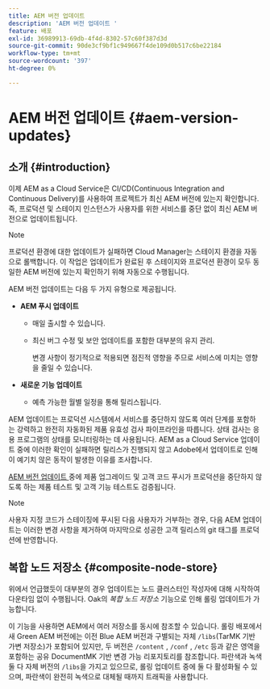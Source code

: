 ```yaml
---
title: AEM 버전 업데이트
description: 'AEM 버전 업데이트 '
feature: 배포
exl-id: 36989913-69db-4f4d-8302-57c60f387d3d
source-git-commit: 90de3cf9bf1c949667f4de109d0b517c6be22184
workflow-type: tm+mt
source-wordcount: '397'
ht-degree: 0%

---
```


# AEM 버전 업데이트 {#aem-version-updates}

## 소개 {#introduction}

이제 AEM as a Cloud Service은 CI/CD(Continuous Integration and Continuous Delivery)를 사용하여 프로젝트가 최신 AEM 버전에 있는지 확인합니다. 즉, 프로덕션 및 스테이지 인스턴스가 사용자를 위한 서비스를 중단 없이 최신 AEM 버전으로 업데이트됩니다.

>[!NOTE]
>프로덕션 환경에 대한 업데이트가 실패하면 Cloud Manager는 스테이지 환경을 자동으로 롤백합니다. 이 작업은 업데이트가 완료된 후 스테이지와 프로덕션 환경이 모두 동일한 AEM 버전에 있는지 확인하기 위해 자동으로 수행됩니다.

AEM 버전 업데이트는 다음 두 가지 유형으로 제공됩니다.

* **AEM 푸시 업데이트**

   * 매일 출시할 수 있습니다.

   * 최신 버그 수정 및 보안 업데이트를 포함한 대부분의 유지 관리.

      변경 사항이 정기적으로 적용되면 점진적 영향을 주므로 서비스에 미치는 영향을 줄일 수 있습니다.

* **새로운 기능 업데이트**

   * 예측 가능한 월별 일정을 통해 릴리스됩니다.

AEM 업데이트는 프로덕션 시스템에서 서비스를 중단하지 않도록 여러 단계를 포함하는 강력하고 완전히 자동화된 제품 유효성 검사 파이프라인을 따릅니다. 상태 검사는 응용 프로그램의 상태를 모니터링하는 데 사용됩니다. AEM as a Cloud Service 업데이트 중에 이러한 확인이 실패하면 릴리스가 진행되지 않고 Adobe에서 업데이트로 인해 이 예기치 않은 동작이 발생한 이유를 조사합니다.

[AEM 버전 업데이트 ](https://docs.adobe.com/content/help/en/experience-manager-cloud-service/implementing/developing/understand-test-results.html#functional-testing) 중에 제품 업그레이드 및 고객 코드 푸시가 프로덕션을 중단하지 않도록 하는 제품 테스트 및 고객 기능 테스트도 검증됩니다.

>[!NOTE]
>
>사용자 지정 코드가 스테이징에 푸시된 다음 사용자가 거부하는 경우, 다음 AEM 업데이트는 이러한 변경 사항을 제거하여 마지막으로 성공한 고객 릴리스의 git 태그를 프로덕션에 반영합니다.

## 복합 노드 저장소 {#composite-node-store}

위에서 언급했듯이 대부분의 경우 업데이트는 노드 클러스터인 작성자에 대해 시작하여 다운타임 없이 수행됩니다. Oak의 *복합 노드 저장소* 기능으로 인해 롤링 업데이트가 가능합니다.

이 기능을 사용하면 AEM에서 여러 저장소를 동시에 참조할 수 있습니다. 롤링 배포에서 새 Green AEM 버전에는 이전 Blue AEM 버전과 구별되는 자체 `/libs`(TarMK 기반 가변 저장소)가 포함되어 있지만, 두 버전은 `/content` , `/conf` , `/etc` 등과 같은 영역을 포함하는 공유 DocumentMK 기반 변경 가능 리포지토리를 참조합니다. 파란색과 녹색 둘 다 자체 버전의 `/libs`을 가지고 있으므로, 롤링 업데이트 중에 둘 다 활성화될 수 있으며, 파란색이 완전히 녹색으로 대체될 때까지 트래픽을 사용합니다.
